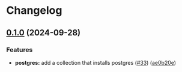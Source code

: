 # Changelog

## [0.1.0](https://github.com/mateusz-uminski/ansible-collections/compare/postgres-v0.0.1...postgres-v0.1.0) (2024-09-28)


### Features

* **postgres:** add a collection that installs postgres ([#33](https://github.com/mateusz-uminski/ansible-collections/issues/33)) ([ae0b20e](https://github.com/mateusz-uminski/ansible-collections/commit/ae0b20ef753488cd63b68a10697e79c8dda15a36))
